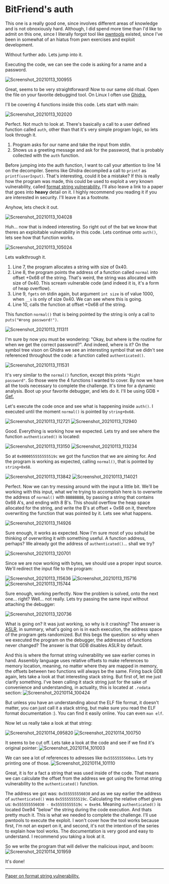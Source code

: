 # BitFriend's auth

This one is a really good one, since involves different areas of knowledge and is not obnoxiously hard. Although, I did spend more time than I'd like to admit on this one, since I literally forgot tool like [pwntools](https://github.com/Gallopsled/pwntools) existed, since I've been in somewhat of an hiatus from pwn exercises and exploit development.

Without further ado. Lets jump into it.

Executing the code, we can see the code is asking for a name and a password.

![Screenshot_20210113_100955](https://user-images.githubusercontent.com/28660375/104456518-8da0be80-5587-11eb-8a22-bac26de0987e.png)

Great, seems to be very straightforward! Now to our same old ritual. Open the file on your favorite debuggind tool. On Linux I often use [Ghidra.](https://ghidra-sre.org/)

I'll be covering 4 functions inside this code. Lets start with main:

![Screenshot_20210113_102020](https://user-images.githubusercontent.com/28660375/104457553-f76d9800-5588-11eb-8dee-20dfd4d4c354.png)

Perfect. Not much to look at. There's basically a call to a user defined function called `auth`, other than that it's very simple program logic, so lets look through it.

1. Program asks for our name and take the input from stdin.
1. Shows us a greeting message and ask for the password, that is probably collected with the `auth` function.

Before jumping into the auth function, I want to call your attention to line 14 on the decompiler. Seems like Ghidra decompiled a call to `printf` as `printf(userInput)`. That's interesting, could it be a mistake? If this is really how the program was made, this could be used to exploit a very known vulnerability, called [format string vulnerability.](https://www.securecoding.com/blog/format-string-vulnerability/) I'll also leave a link to a paper that goes into **heavy** detail on it. I highly recommend you reading it if you are interested in security. I'll leave it as a footnote.

Anyhow, lets check it out.

![Screenshot_20210113_104028](https://user-images.githubusercontent.com/28660375/104459665-ce023b80-558b-11eb-9cf0-929b08b77680.png)

Huh... now that is indeed interesting. So right out of the bat we know that theres an exploitable vulnerability in this code. Lets continue onto `auth()`, lets see how that function works.

![Screenshot_20210113_105024](https://user-images.githubusercontent.com/28660375/104460671-25ed7200-558d-11eb-96ad-2411590bfe73.png)

Lets walkthrough it.

1. Line 7, the program allocates a string with size of 0x40.
1. Line 8, the program points the address of a function called `normal` into offset +0x68 of the string. That's weird, the string was allocated with size of 0x40. This scream vulnerable code (and indeed it is, it's a form of heap overflow).
1. Line 9, `fgets` on stdin again, but argument `int size` is of value 1000, when `__s` is only of size 0x40. We can see where this is going.
1. Line 10, calls the function at offset +0x68 of the string.

This function `normal()` that is being pointed by the string is only a call to `puts("Wrong password!")`.

![Screenshot_20210113_111311](https://user-images.githubusercontent.com/28660375/104463283-571b7180-5590-11eb-8574-565bff8e0159.png)

I'm sure by now you must be wondering: "Okay, but where is the routine for when we get the correct password?". And indeed, where is it? On the symbol tree vison on Ghidra we see an interesting symbol that we didn't see referenced throughout the code: a function called `authenticated()`.

![Screenshot_20210113_111531](https://user-images.githubusercontent.com/28660375/104463559-afeb0a00-5590-11eb-86a9-f1f51e0115ab.png)

It's very similar to the `normal()` function, except this prints `"Right password"`. So those were the 4 functions I wanted to cover. By now we have all the tools necessary to complete the challenge. It's time for a dynamic analysis. Boot up your favorite debugger, and lets do it. I'll be using GDB + [Gef.](https://github.com/hugsy/gef)

Let's execute the code once and see what is happening inside `auth()`. I executed until the moment `normal()` is pointed by `string+0x68`.

![Screenshot_20210113_112721](https://user-images.githubusercontent.com/28660375/104464985-4ff56300-5592-11eb-8896-3acdd790bada.png)
![Screenshot_20210113_112940](https://user-images.githubusercontent.com/28660375/104465284-a4004780-5592-11eb-869f-134e0cc511f4.png)

Good. Everything is working how we expected. Lets try and see where the function `authenticated()` is located:

![Screenshot_20210113_113150](https://user-images.githubusercontent.com/28660375/104465575-f2154b00-5592-11eb-8afe-445e3d076aeb.png)
![Screenshot_20210113_113234](https://user-images.githubusercontent.com/28660375/104465674-0eb18300-5593-11eb-94dd-6920321868c9.png)

So at `0x000055555555519c` we got the function that we are aiming for. And the program is working as expected, calling `normal()`, that is pointed by `string+0x68`. 

![Screenshot_20210113_113842](https://user-images.githubusercontent.com/28660375/104466350-e6765400-5593-11eb-95e6-0087c63d6e78.png)
![Screenshot_20210113_114021](https://user-images.githubusercontent.com/28660375/104466562-22111e00-5594-11eb-8aa3-27e3197a1c4b.png)

Perfect. Now we can try messing around with the input a little bit. We'll be working with this input, what we're trying to accomplish here is to overwrite the address of `normal()` with `BBBBBBBB`, by passing a string that contains 0x68 A's, and ending with 8 B's. This should overflow the heap space allocated for the string, and write the B's at offset + 0x68 on it, therefore overwriting the function that was pointed by it. Lets see what happens.

![Screenshot_20210113_114926](https://user-images.githubusercontent.com/28660375/104467705-6650ee00-5595-11eb-8f40-92185af8ca73.png)

Sure enough, it works as expected. Now I'm sure most of you sohuld be thinking of overwriting it with something useful. A function address, perhaps? We already got the address of `authenticated()`... shall we try?

![Screenshot_20210113_120701](https://user-images.githubusercontent.com/28660375/104469951-dceeeb00-5597-11eb-9c39-41df5165ecb2.png)

Since we are now working with bytes, we should use a proper input source. We'll redirect the input file to the program:

![Screenshot_20210113_115636](https://user-images.githubusercontent.com/28660375/104468603-669db900-5596-11eb-9e20-050b1c96bb34.png)
![Screenshot_20210113_115716](https://user-images.githubusercontent.com/28660375/104468693-7e753d00-5596-11eb-9da9-2ec857650587.png)
![Screenshot_20210113_115744](https://user-images.githubusercontent.com/28660375/104468747-8df48600-5596-11eb-83aa-d271e52ccd41.png)

Sure enough, working perfectly. Now the problem is solved, onto the next one... right? Well... not really. Lets try passing the same input without attaching the debugger:

![Screenshot_20210113_120736](https://user-images.githubusercontent.com/28660375/104470028-f8f28c80-5597-11eb-9ce0-633b54125d12.png)

What is going on? It was just working, so why is it crashing?
The answer is [ASLR](https://www.fireeye.com/blog/threat-research/2020/03/six-facts-about-address-space-layout-randomization-on-windows.html), in summary, what's going on is in each execution, the address space of the program gets randomized. But this begs the question: so why when we executed the program on the debugger, the addresses of functions never changed?
The answer is that GDB disables ASLR by default.

And this is where the format string vulnerability we saw earlier comes in hand. Assembly language uses relative offsets to make references to memory location, meaning, no matter where they are mapped in memory, the offsets between two functions will always be the same. Firing back GDB again, lets take a look at that interesting stack string. But first of, let me just clarify something. I've been calling it stack string just for the sake of convenience and understanding, in actuality, this is located at `.rodata` section:
![Screenshot_20210114_100424](https://user-images.githubusercontent.com/28660375/104594448-eb004280-564f-11eb-9d6b-22c59615a1bc.png)

But unless you have an understanding about the ELF file format, it doesn't matter, you can just call it a stack string, but make sure you read the ELF format documentation :). You can find it easily online. You can even `man elf`.

Now let us really take a look at that string:

![Screenshot_20210114_095820](https://user-images.githubusercontent.com/28660375/104593892-21898d80-564f-11eb-95f7-a748d99a028b.png)
![Screenshot_20210114_100750](https://user-images.githubusercontent.com/28660375/104594756-606c1300-5650-11eb-9693-36e1525027ae.png)

It seems to be cut off. Lets take a look at the code and see if we find it's original pointer:
![Screenshot_20210114_101003](https://user-images.githubusercontent.com/28660375/104594965-af19ad00-5650-11eb-80b8-ec3424225aa2.png)

We can see a lot of references to adresses like `0x5555555560xx`. Lets try printing one of those.
![Screenshot_20210114_101110](https://user-images.githubusercontent.com/28660375/104595086-d7a1a700-5650-11eb-85d0-03e443e850f3.png)

Great, it is for a fact a string that was used inside of the code. That means we can calculate the offset from the address we got using the format string vulnerability to the `authenticated()` function.

The address we got was: `0x555555556030` and as we say earlier the address of `authenticated()` was `0x55555555519c`. Calculating the relative offset gives us: `0x555555556030 - 0x55555555519c = 0xe94`. Meaning `authenticated()` is located 0xe94 "below" the string during the code execution. And thats pretty much it. This is what we needed to complete the challenge. I'll use pwntools to execute the exploit. I won't cover how the tool works because first, I'm not an expert on it, and second, it's not the intention of the series to explain how tool works. The documentation is very good and easy to understand. I recommend you taking a look at it.

So we write the program that will deliver the malicious input, and boom:
![Screenshot_20210114_101959](https://user-images.githubusercontent.com/28660375/104595960-11bf7880-5652-11eb-849c-b6ba3b4b4bb2.png)

It's done!

---

[Paper on format string vulnerability.](https://crypto.stanford.edu/cs155old/cs155-spring08/papers/formatstring-1.2.pdf)
